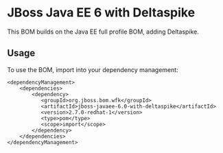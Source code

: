 JBoss Java EE 6 with Deltaspike
===============================

This BOM builds on the Java EE full profile BOM, adding Deltaspike.
 
Usage
-----

To use the BOM, import into your dependency management:

    <dependencyManagement>
        <dependencies>
            <dependency>
               <groupId>org.jboss.bom.wfk</groupId>
               <artifactId>jboss-javaee-6.0-with-deltaspike</artifactId>
               <version>2.7.0-redhat-1</version>
               <type>pom</type>
               <scope>import</scope>
            </dependency>
        </dependencies>
    </dependencyManagement>
